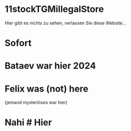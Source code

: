 # 11stockTGMillegalStore
Hier gibt es nichts zu sehen, verlassen Sie diese Website...
# Sofort
# Bataev war hier 2024
# Felix was (not) here
(jemand mysteriöses war hier)
# Nahi # Hier 
